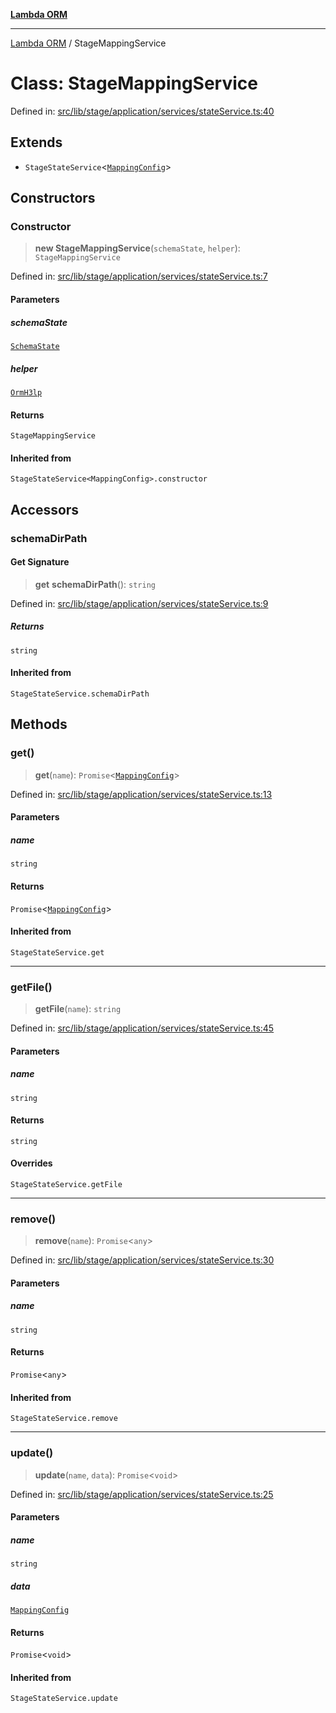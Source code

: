 [**Lambda ORM**](../README.md)

***

[Lambda ORM](../README.md) / StageMappingService

# Class: StageMappingService

Defined in: [src/lib/stage/application/services/stateService.ts:40](https://github.com/lambda-orm/lambdaorm/blob/ba6243bf966eaef6437cd89eb7738a84e374ceb0/src/lib/stage/application/services/stateService.ts#L40)

## Extends

- `StageStateService`\<[`MappingConfig`](../interfaces/MappingConfig.md)\>

## Constructors

### Constructor

> **new StageMappingService**(`schemaState`, `helper`): `StageMappingService`

Defined in: [src/lib/stage/application/services/stateService.ts:7](https://github.com/lambda-orm/lambdaorm/blob/ba6243bf966eaef6437cd89eb7738a84e374ceb0/src/lib/stage/application/services/stateService.ts#L7)

#### Parameters

##### schemaState

[`SchemaState`](SchemaState.md)

##### helper

[`OrmH3lp`](OrmH3lp.md)

#### Returns

`StageMappingService`

#### Inherited from

`StageStateService<MappingConfig>.constructor`

## Accessors

### schemaDirPath

#### Get Signature

> **get** **schemaDirPath**(): `string`

Defined in: [src/lib/stage/application/services/stateService.ts:9](https://github.com/lambda-orm/lambdaorm/blob/ba6243bf966eaef6437cd89eb7738a84e374ceb0/src/lib/stage/application/services/stateService.ts#L9)

##### Returns

`string`

#### Inherited from

`StageStateService.schemaDirPath`

## Methods

### get()

> **get**(`name`): `Promise`\<[`MappingConfig`](../interfaces/MappingConfig.md)\>

Defined in: [src/lib/stage/application/services/stateService.ts:13](https://github.com/lambda-orm/lambdaorm/blob/ba6243bf966eaef6437cd89eb7738a84e374ceb0/src/lib/stage/application/services/stateService.ts#L13)

#### Parameters

##### name

`string`

#### Returns

`Promise`\<[`MappingConfig`](../interfaces/MappingConfig.md)\>

#### Inherited from

`StageStateService.get`

***

### getFile()

> **getFile**(`name`): `string`

Defined in: [src/lib/stage/application/services/stateService.ts:45](https://github.com/lambda-orm/lambdaorm/blob/ba6243bf966eaef6437cd89eb7738a84e374ceb0/src/lib/stage/application/services/stateService.ts#L45)

#### Parameters

##### name

`string`

#### Returns

`string`

#### Overrides

`StageStateService.getFile`

***

### remove()

> **remove**(`name`): `Promise`\<`any`\>

Defined in: [src/lib/stage/application/services/stateService.ts:30](https://github.com/lambda-orm/lambdaorm/blob/ba6243bf966eaef6437cd89eb7738a84e374ceb0/src/lib/stage/application/services/stateService.ts#L30)

#### Parameters

##### name

`string`

#### Returns

`Promise`\<`any`\>

#### Inherited from

`StageStateService.remove`

***

### update()

> **update**(`name`, `data`): `Promise`\<`void`\>

Defined in: [src/lib/stage/application/services/stateService.ts:25](https://github.com/lambda-orm/lambdaorm/blob/ba6243bf966eaef6437cd89eb7738a84e374ceb0/src/lib/stage/application/services/stateService.ts#L25)

#### Parameters

##### name

`string`

##### data

[`MappingConfig`](../interfaces/MappingConfig.md)

#### Returns

`Promise`\<`void`\>

#### Inherited from

`StageStateService.update`
